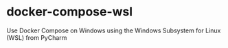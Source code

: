 # docker-compose-wsl
Use Docker Compose on Windows using the Windows Subsystem for Linux (WSL) from PyCharm

